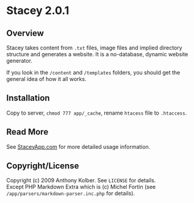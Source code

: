 # Stacey 2.0.1

## Overview
Stacey takes content from `.txt` files, image files and implied directory structure and generates a website. 
It is a no-database, dynamic website generator.

If you look in the `/content` and `/templates` folders, you should get the general idea of how it all works.

## Installation

Copy to server, `chmod 777 app/_cache`, rename `htacess` file to `.htaccess`.

## Read More

See [StaceyApp.com](http://staceyapp.com) for more detailed usage information.

## Copyright/License

Copyright (c) 2009 Anthony Kolber. See `LICENSE` for details.  
Except PHP Markdown Extra which is (c) Michel Fortin (see `/app/parsers/markdown-parser.inc.php` for details).